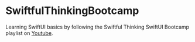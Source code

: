 # SwiftfulThinkingBootcamp

Learning SwiftUI basics by following the Swiftful Thinking SwiftUI Bootcamp playlist on [Youtube](https://www.youtube.com/watch?v=-Yp0LS61Nxk&list=PLwvDm4VfkdphqETTBf-DdjCoAvhai1QpO&ab_channel=SwiftfulThinking).
